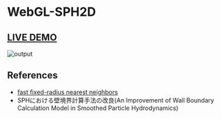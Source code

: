 # WebGL-SPH2D
## [LIVE DEMO](https://lightsteelblue.github.io/WebGL-SPH2D/)  
![output](https://user-images.githubusercontent.com/93309691/146681269-347bddd8-1fca-4a31-a5b2-4e0a81d45084.gif)

## References  
- [fast fixed-radius nearest neighbors](https://on-demand.gputechconf.com/gtc/2014/presentations/S4117-fast-fixed-radius-nearest-neighbor-gpu.pdf)  
- SPHにおける壁境界計算手法の改良(An Improvement of Wall Boundary Calculation Model in Smoothed Particle Hydrodynamics)
